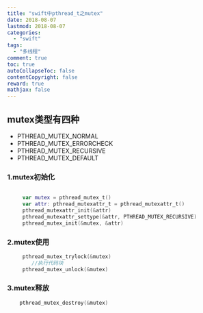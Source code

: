 ```yaml
---
title: "swift中pthread_t之mutex"
date: 2018-08-07
lastmod: 2018-08-07
categories:
  - "swift"
tags:
  - "多线程"
comment: true
toc: true
autoCollapseToc: false
contentCopyright: false
reward: true
mathjax: false
---
```


## mutex类型有四种

* PTHREAD_MUTEX_NORMAL
* PTHREAD_MUTEX_ERRORCHECK
* PTHREAD_MUTEX_RECURSIVE
* PTHREAD_MUTEX_DEFAULT


### 1.mutex初始化

```swift

     var mutex = pthread_mutex_t()
     var attr: pthread_mutexattr_t = pthread_mutexattr_t()
     pthread_mutexattr_init(&attr)
     pthread_mutexattr_settype(&attr, PTHREAD_MUTEX_RECURSIVE)
     pthread_mutex_init(&mutex, &attr)
```

### 2.mutex使用

```swift
     pthread_mutex_trylock(&mutex)
        //执行代码块
     pthread_mutex_unlock(&mutex)
```

### 3.mutex释放

```swift
    pthread_mutex_destroy(&mutex)
```
